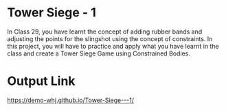 # Tower Siege - 1
In Class 29, you have learnt the concept of adding rubber bands and adjusting the points for
the slingshot using the concept of constraints.
In this project, you will have to practice and apply what you have learnt in the class and
create a Tower Siege Game using Constrained Bodies.

# Output Link
https://demo-whj.github.io/Tower-Siege---1/
